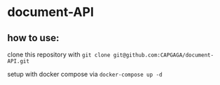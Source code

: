 # document-API

## how to use:

clone this repository with `git clone git@github.com:CAPGAGA/document-API.git`

setup with docker compose via `docker-compose up -d`
